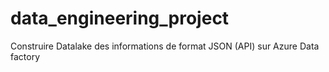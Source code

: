 # data_engineering_project
Construire Datalake des informations de format JSON (API) sur Azure Data factory
